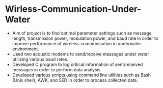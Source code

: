 # Wirless-Communication-Under-Water

* Aim of project is to find optimal parameter settings such as message length, transmission power, modulation power, and baud rate in order to improve performance of wireless communication in underwater environment.
* Used two acoustic modems to send/receive messages under water utilizing various baud rates.
* Developed C program to log critical information of sent/received messages in order to perform data analysis.
* Developed various scripts using command line utilities such as Bash (Unix shell), AWK, and SED in order to process collected data.
